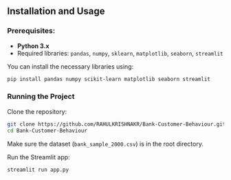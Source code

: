 ## Installation and Usage

### Prerequisites:
- **Python 3.x**
- Required libraries: `pandas`, `numpy`, `sklearn`, `matplotlib`, `seaborn`, `streamlit`

You can install the necessary libraries using:
```bash
pip install pandas numpy scikit-learn matplotlib seaborn streamlit
```

### Running the Project

Clone the repository:
```bash
git clone https://github.com/RAHULKRISHNAKR/Bank-Customer-Behaviour.git
cd Bank-Customer-Behaviour
```

Make sure the dataset (`bank_sample_2000.csv`) is in the root directory.

Run the Streamlit app:
```bash
streamlit run app.py
